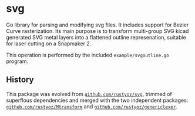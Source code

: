 # svg

Go library for parsing and modifying svg files. It includes support
for Bezier Curve rasterization. Its main purpose is to transform
multi-group SVG kicad generated SVG metal layers into a flattened
outline represenation, suitable for laser cutting on a Snapmaker 2.

This operation is performed by the included `example/svgoutline.go`
program.

## History

This package was evolved from
[`github.com/rustyoz/svg`](https://github.com/rustyoz/svg), trimmed of
superflous dependencies and merged with the two independent packages:
[`github.com/rustyoz/Mtransform`](https://github.com/rustyoz/Mtransform)
and
[`github.com/rustyoz/genericlexer`](https://github.com/rustyoz/genericlexer).
